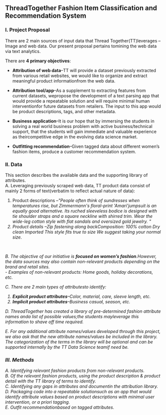 ## ThreadTogether Fashion Item Classification and Recommendation System

### I.     Project Proposal

There are 2 main sources of input data that Thread Together(TT)leverages –Image and web data. Our present proposal pertains tomining the web data via text analytics.

There are **4 primary objectives**:

- **Attribution of web data**–TT will provide a dataset previously extracted from various retail websites, we would like to organize and extract meaningful product informationfrom the web data. <br>

- **Attribution tool/app**–As a supplement to extracting features from current datasets, wepropose the development of a text parsing app that would provide a repeatable solution and will require minimal human interventionfor future datasets from retailers. The input to this app would be product descriptions, tags, and other metadata.

- **Business application**–It is our hope that by immersing the students in solving a real world business problem with active business/technical support, that the students will gain immediate and valuable experience as theircompetitive edge in the evolving data science market.

- **Outfitting recommendation**–Given tagged data about different women’s fashion items, produce a customer recommendation system.

### II.       Data

This section describes the available data and the supporting library of attributes. <br>
A.  Leveraging previously scraped web data, TT product data consist of mainly 2 forms of text(verbatim to reflect actual nature of data):

1. Product descriptions –<em>"People often think of sundresses when temperatures rise, but Zimmermann's floral-print 'Amari'jumpsuit is an equally good alternative. Its ruched sleeveless bodice is designed with tie shoulder straps and a square neckline with shirred trim. Wear the wide-leg cotton style with flat sandals and oversized gold jewelry. "<em>
2. Product details –Zip fastening along backComposition: 100% cotton Dry clean Imported This style fits true to size We suggest taking your normal size.
<br>

B. The objective of our initiative is **focused on women’s fashion**.However, the data sources may also contain non-relevant products depending on the brand and retail sites. <br> - Examples of non-relevant products: Home goods, holiday decorations, etc.

C. There are 2 main types of attributesto identify:

1. **Explicit product attributes**–Color, material, care, sleeve length, etc.
2. **Implicit product attributes**–Business casual, season, etc.

D. ThreadTogether has created a library of pre-determined fashion attribute names anda list of possible values;the students mayleverage this information to shave off time required. 

E. For any additional attribute names/values developed through this project, we also ask that the new attribute names/values be included in the library. The categorization of the terms in the library will be optional and can be supported internally by the TT Data Science teamif need be.

### III. Methods

A. Identifying relevant fashion products from non-relevant products. <br>
B. Of the relevant fashion products, using the product description & product detail with the TT library of terms to identify.<br>
C. Identifying any gaps in attributes and documentin the attribution library.<br>
D. Packaging code into a repeatable solutionsuch as an app that would identify attribute values based on product descriptions with minimal user intervention, or a priori tagging.<br>
E. Outfit recommendationbased on tagged attributes.
